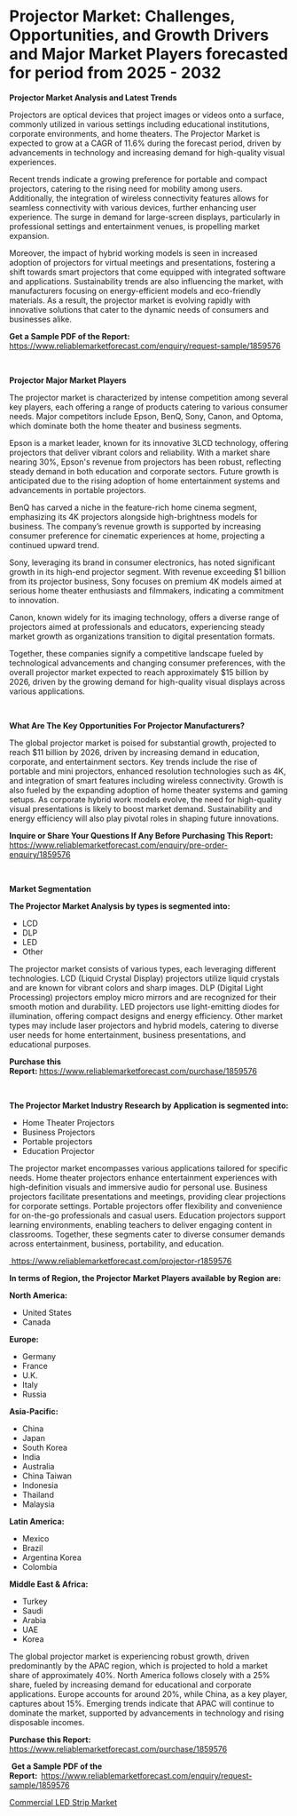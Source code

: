<p><h1>Projector Market: Challenges, Opportunities, and Growth Drivers and Major Market Players forecasted for period from 2025 - 2032</h1></p><p><strong>Projector Market Analysis and Latest Trends</strong></p>
<p><p>Projectors are optical devices that project images or videos onto a surface, commonly utilized in various settings including educational institutions, corporate environments, and home theaters. The Projector Market is expected to grow at a CAGR of 11.6% during the forecast period, driven by advancements in technology and increasing demand for high-quality visual experiences.</p><p>Recent trends indicate a growing preference for portable and compact projectors, catering to the rising need for mobility among users. Additionally, the integration of wireless connectivity features allows for seamless connectivity with various devices, further enhancing user experience. The surge in demand for large-screen displays, particularly in professional settings and entertainment venues, is propelling market expansion. </p><p>Moreover, the impact of hybrid working models is seen in increased adoption of projectors for virtual meetings and presentations, fostering a shift towards smart projectors that come equipped with integrated software and applications. Sustainability trends are also influencing the market, with manufacturers focusing on energy-efficient models and eco-friendly materials. As a result, the projector market is evolving rapidly with innovative solutions that cater to the dynamic needs of consumers and businesses alike.</p></p>
<p><strong>Get a Sample PDF of the Report:&nbsp;</strong> <a href="https://www.reliablemarketforecast.com/enquiry/request-sample/1859576?utm_campaign=2393&utm_medium=2&utm_source=Github&utm_content=ia&utm_term=04042025&utm_id=projector">https://www.reliablemarketforecast.com/enquiry/request-sample/1859576</a></p>
<p>&nbsp;</p>
<p><strong>Projector Major Market Players</strong></p>
<p><p>The projector market is characterized by intense competition among several key players, each offering a range of products catering to various consumer needs. Major competitors include Epson, BenQ, Sony, Canon, and Optoma, which dominate both the home theater and business segments. </p><p>Epson is a market leader, known for its innovative 3LCD technology, offering projectors that deliver vibrant colors and reliability. With a market share nearing 30%, Epson's revenue from projectors has been robust, reflecting steady demand in both education and corporate sectors. Future growth is anticipated due to the rising adoption of home entertainment systems and advancements in portable projectors.</p><p>BenQ has carved a niche in the feature-rich home cinema segment, emphasizing its 4K projectors alongside high-brightness models for business. The company’s revenue growth is supported by increasing consumer preference for cinematic experiences at home, projecting a continued upward trend.</p><p>Sony, leveraging its brand in consumer electronics, has noted significant growth in its high-end projector segment. With revenue exceeding $1 billion from its projector business, Sony focuses on premium 4K models aimed at serious home theater enthusiasts and filmmakers, indicating a commitment to innovation.</p><p>Canon, known widely for its imaging technology, offers a diverse range of projectors aimed at professionals and educators, experiencing steady market growth as organizations transition to digital presentation formats.</p><p>Together, these companies signify a competitive landscape fueled by technological advancements and changing consumer preferences, with the overall projector market expected to reach approximately $15 billion by 2026, driven by the growing demand for high-quality visual displays across various applications.</p></p>
<p>&nbsp;</p>
<p><strong>What Are The Key Opportunities For Projector Manufacturers?</strong></p>
<p><p>The global projector market is poised for substantial growth, projected to reach $11 billion by 2026, driven by increasing demand in education, corporate, and entertainment sectors. Key trends include the rise of portable and mini projectors, enhanced resolution technologies such as 4K, and integration of smart features including wireless connectivity. Growth is also fueled by the expanding adoption of home theater systems and gaming setups. As corporate hybrid work models evolve, the need for high-quality visual presentations is likely to boost market demand. Sustainability and energy efficiency will also play pivotal roles in shaping future innovations.</p></p>
<p><strong>Inquire or Share Your Questions If Any Before Purchasing This Report:</strong> <a href="https://www.reliablemarketforecast.com/enquiry/pre-order-enquiry/1859576?utm_campaign=2393&utm_medium=2&utm_source=Github&utm_content=ia&utm_term=04042025&utm_id=projector">https://www.reliablemarketforecast.com/enquiry/pre-order-enquiry/1859576</a></p>
<p>&nbsp;</p>
<p><strong>Market Segmentation</strong></p>
<p><strong>The Projector Market Analysis by types is segmented into:</strong></p>
<p><ul><li>LCD</li><li>DLP</li><li>LED</li><li>Other</li></ul></p>
<p><p>The projector market consists of various types, each leveraging different technologies. LCD (Liquid Crystal Display) projectors utilize liquid crystals and are known for vibrant colors and sharp images. DLP (Digital Light Processing) projectors employ micro mirrors and are recognized for their smooth motion and durability. LED projectors use light-emitting diodes for illumination, offering compact designs and energy efficiency. Other market types may include laser projectors and hybrid models, catering to diverse user needs for home entertainment, business presentations, and educational purposes.</p></p>
<p><strong>Purchase this Report:&nbsp;</strong><a href="https://www.reliablemarketforecast.com/purchase/1859576?utm_campaign=2393&utm_medium=2&utm_source=Github&utm_content=ia&utm_term=04042025&utm_id=projector">https://www.reliablemarketforecast.com/purchase/1859576</a></p>
<p>&nbsp;</p>
<p><strong>The Projector Market Industry Research by Application is segmented into:</strong></p>
<p><ul><li>Home Theater Projectors</li><li>Business Projectors</li><li>Portable projectors</li><li>Education Projector</li></ul></p>
<p><p>The projector market encompasses various applications tailored for specific needs. Home theater projectors enhance entertainment experiences with high-definition visuals and immersive audio for personal use. Business projectors facilitate presentations and meetings, providing clear projections for corporate settings. Portable projectors offer flexibility and convenience for on-the-go professionals and casual users. Education projectors support learning environments, enabling teachers to deliver engaging content in classrooms. Together, these segments cater to diverse consumer demands across entertainment, business, portability, and education.</p></p>
<p><a href="https://www.reliablemarketforecast.com/projector-r1859576?utm_campaign=2393&utm_medium=2&utm_source=Github&utm_content=ia&utm_term=04042025&utm_id=projector">&nbsp;https://www.reliablemarketforecast.com/projector-r1859576</a></p>
<p><strong>In terms of Region, the Projector Market Players available by Region are:</strong></p>
<p>
    <p> <strong> North America: </strong>
        <ul>
            <li>United States</li>
            <li>Canada</li>
        </ul>
        </p> 
    <p> <strong> Europe: </strong>
        <ul>
            <li>Germany</li>
            <li>France</li>
            <li>U.K.</li>
            <li>Italy</li>
            <li>Russia</li>
        </ul>
        </p> 
    <p> <strong> Asia-Pacific: </strong>
        <ul>
            <li>China</li>
            <li>Japan</li>
            <li>South Korea</li>
            <li>India</li>
            <li>Australia</li>
            <li>China Taiwan</li>
            <li>Indonesia</li>
            <li>Thailand</li>
            <li>Malaysia</li>
        </ul>
        </p> 
    <p> <strong> Latin America: </strong>
        <ul>
            <li>Mexico</li>
            <li>Brazil</li>
            <li>Argentina Korea</li>
            <li>Colombia</li>
        </ul>
        </p> 
    <p> <strong> Middle East & Africa: </strong>
        <ul>
            <li>Turkey</li>
            <li>Saudi</li>
            <li>Arabia</li>
            <li>UAE</li>
            <li>Korea</li>
        </ul>
    </p>
    </p>
<p><p>The global projector market is experiencing robust growth, driven predominantly by the APAC region, which is projected to hold a market share of approximately 40%. North America follows closely with a 25% share, fueled by increasing demand for educational and corporate applications. Europe accounts for around 20%, while China, as a key player, captures about 15%. Emerging trends indicate that APAC will continue to dominate the market, supported by advancements in technology and rising disposable incomes.</p></p>
<p><strong>Purchase this Report: </strong><a href="https://www.reliablemarketforecast.com/purchase/1859576?utm_campaign=2393&utm_medium=2&utm_source=Github&utm_content=ia&utm_term=04042025&utm_id=projector">https://www.reliablemarketforecast.com/purchase/1859576</a></p>
<p>&nbsp;<strong>Get a Sample PDF of the Report:&nbsp;&nbsp;</strong><a href="https://www.reliablemarketforecast.com/enquiry/request-sample/1859576?utm_campaign=2393&utm_medium=2&utm_source=Github&utm_content=ia&utm_term=04042025&utm_id=projector">https://www.reliablemarketforecast.com/enquiry/request-sample/1859576</a></p>
<p><strong></strong></p>
<p><p><a href="https://github.com/techerghalim/Market-Research-Report-List-1/blob/main/commercial-led-strip-market.md?utm_campaign=2393&utm_medium=2&utm_source=Github&utm_content=ia&utm_term=04042025&utm_id=projector">Commercial LED Strip Market</a></p></p>